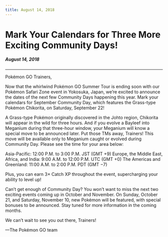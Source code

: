 ```yaml
---
title: August 14, 2018
---
```


# Mark Your Calendars for Three More Exciting Community Days!
##### August 14, 2018
----

Pokémon GO Trainers,

Now that the whirlwind Pokémon GO Summer Tour is ending soon with our Pokémon Safari Zone event in Yokosuka, Japan, we’re excited to announce the dates of the next few Community Days happening this year. Mark your calendars for September Community Day, which features the Grass-type Pokémon Chikorita, on Saturday, September 22!

A Grass-type Pokémon originally discovered in the Johto region, Chikorita will appear in the wild for three hours. And if you evolve a Bayleef into Meganium during that three-hour window, your Meganium will know a special move to be announced later. Put those TMs away, Trainers! This move will be available only to Meganium caught or evolved during Community Day. Please see the time for your area below:

Asia-Pacific: 12:00 P.M. to 3:00 P.M. JST (GMT +9)
Europe, the Middle East, Africa, and India: 9:00 A.M. to 12:00 P.M. UTC (GMT +0)
The Americas and Greenland: 11:00 A.M. to 2:00 P.M. PDT (GMT −7)

Plus, you can earn 3× Catch XP throughout the event, supercharging your ability to level up!

Can’t get enough of Community Day? You won’t want to miss the next two exciting events coming up in October and November. On Sunday, October 21, and Saturday, November 10, new Pokémon will be featured, with special bonuses to be announced. Stay tuned for more information in the coming months.

We can’t wait to see you out there, Trainers!


—The Pokémon GO team
